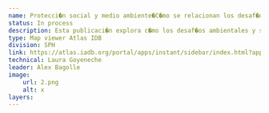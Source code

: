 ```yaml
---
name: Protecci�n social y medio ambiente�C�mo se relacionan los desaf�os de reducci�n de la pobreza y de protecci�n del medio ambiente en ALC?
status: In process
description: Esta publicaci�n explora c�mo los desaf�os ambientales y sociales se combinan a nivel territorial en los pa�ses de la regi�n y como estos desaf�os podr�an abordarse en conjunto. Para ello, se basa en un an�lisis estad�stico en 22 pa�ses de la LAC de las variables ambientales relacionadas con la presencia de ecosistemas de alto valor y de las variables sociales relacionadas con la presencia de poblaciones pobres y vulnerables a nivel municipal.
type: Map viewer Atlas IDB
division: SPH
link: https://atlas.iadb.org/portal/apps/instant/sidebar/index.html?appid=a7deb2a6bdb1465983dfc735fc7dff67
technical: Laura Goyeneche
leader: Alex Bagolle
image: 
    url: 2.png
    alt: x
layers:
---
```

    